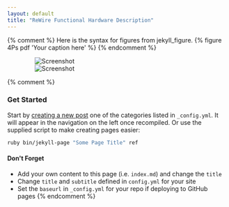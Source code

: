 ```yaml
---
layout: default
title: "ReWire Functional Hardware Description"
---
```


{% comment %} Here is the syntax for figures from jekyll_figure.
{% figure 4Ps pdf 'Your caption here' %}
{% endcomment %}

<img src="{{ site.baseurl }}/images/4Ps.pdf" style="display: block; margin: 0 auto; max-width: 75%;" alt="Screenshot" />


<img src="{{ site.baseurl }}/images/ReWire.pdf" style="display: block; margin: 0 auto; max-width: 75%;" alt="Screenshot" />


{% comment %}
### Get Started

Start by [creating a new post](http://jekyllrb.com/docs/posts/) one of the categories listed in `_config.yml`. It will appear in the navigation on the left once recompiled. Or use the supplied script to make creating pages easier:

```bash
ruby bin/jekyll-page "Some Page Title" ref
```

#### Don't Forget

- Add your own content to this page (i.e. `index.md`) and change the `title`
- Change `title` and `subtitle` defined in `config.yml` for your site
- Set the `baseurl` in `_config.yml` for your repo if deploying to GitHub pages
{% endcomment %}